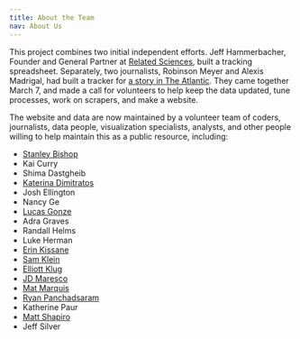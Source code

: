```yaml
---
title: About the Team
nav: About Us
---
```

This project combines two initial independent efforts. Jeff Hammerbacher, Founder and General Partner at [Related Sciences](https://www.related.vc/), built a tracking spreadsheet. Separately, two journalists, Robinson Meyer and Alexis Madrigal, had built a tracker for [a story in The Atlantic](https://www.theatlantic.com/health/archive/2020/03/how-many-americans-have-been-tested-coronavirus/607597/). They came together March 7, and made a call for volunteers to help keep the data updated, tune processes, work on scrapers, and make a website.

The website and data are now maintained by a volunteer team of coders, journalists, data people, visualization specialists, analysts, and other people willing to help maintain this as a public resource, including:

* [Stanley Bishop](https://mltogether.la/)
* Kai Curry
* Shima Dastgheib
* [Katerina Dimitratos](https://twitter.com/kdimitratos)
* Josh Ellington
* Nancy Ge
* [Lucas Gonze](http://gonze.com)
* Adra Graves
* Randall Helms
* Luke Herman
* [Erin Kissane](http://incisive.nu)
* [Sam Klein](https://twitter.com/metasj)
* [Elliott Klug](http://elliottklug.com)
* [JD Maresco](https://twitter.com/jdmaresco)
* [Mat Marquis](https://hire.wil.to)
* [Ryan Panchadsaram](https://twitter.com/rypan)
* Katherine Paur
* [Matt Shapiro](http://matthiasshapiro.com)
* Jeff Silver



